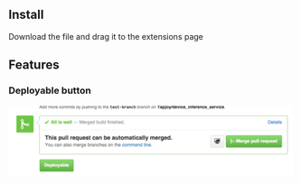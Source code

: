 ## Install
Download the file and drag it to the extensions page

## Features
### Deployable button
![](/screenshots/deployable.png?raw=true "Deployable Button")

